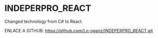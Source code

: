 # INDEPERPRO_REACT
Changed technology from C# to React.

ENLACE A GITHUB:
https://github.com/Lo-oganz/INDEPERPRO_REACT.git
